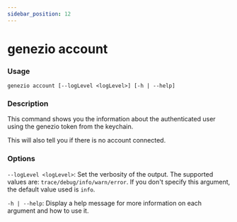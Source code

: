```yaml
---
sidebar_position: 12
---
```


# genezio account

### Usage

`genezio account [--logLevel <logLevel>] [-h | --help]`

### Description

This command shows you the information about the authenticated user using the genezio token from the keychain.

This will also tell you if there is no account connected.

### Options

`--logLevel <logLevel>`: Set the verbosity of the output. The supported values are: `trace/debug/info/warn/error`. If you don't specify this argument, the default value used is `info`.

`-h | --help`: Display a help message for more information on each argument and how to use it.
